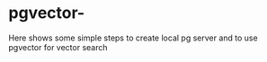 # pgvector-
Here shows some simple steps to create local pg server and to use pgvector for vector search
